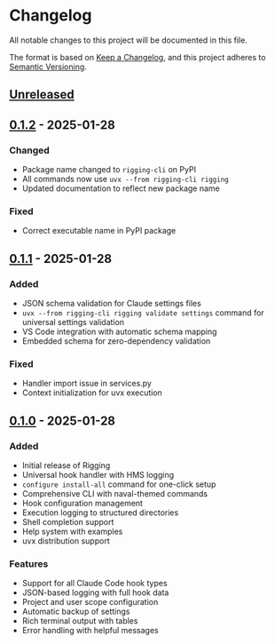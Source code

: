 # Changelog

All notable changes to this project will be documented in this file.

The format is based on [Keep a Changelog](https://keepachangelog.com/en/1.0.0/),
and this project adheres to [Semantic Versioning](https://semver.org/spec/v2.0.0.html).

## [Unreleased]

## [0.1.2] - 2025-01-28

### Changed
- Package name changed to `rigging-cli` on PyPI
- All commands now use `uvx --from rigging-cli rigging`
- Updated documentation to reflect new package name

### Fixed
- Correct executable name in PyPI package

## [0.1.1] - 2025-01-28

### Added
- JSON schema validation for Claude settings files
- `uvx --from rigging-cli rigging validate settings` command for universal settings validation
- VS Code integration with automatic schema mapping
- Embedded schema for zero-dependency validation

### Fixed
- Handler import issue in services.py
- Context initialization for uvx execution

## [0.1.0] - 2025-01-28

### Added
- Initial release of Rigging
- Universal hook handler with HMS logging
- `configure install-all` command for one-click setup
- Comprehensive CLI with naval-themed commands
- Hook configuration management
- Execution logging to structured directories
- Shell completion support
- Help system with examples
- uvx distribution support

### Features
- Support for all Claude Code hook types
- JSON-based logging with full hook data
- Project and user scope configuration
- Automatic backup of settings
- Rich terminal output with tables
- Error handling with helpful messages

[Unreleased]: https://github.com/bdmorin/rigging-cli/compare/v0.1.2...HEAD
[0.1.2]: https://github.com/bdmorin/rigging-cli/compare/v0.1.1...v0.1.2
[0.1.1]: https://github.com/bdmorin/rigging-cli/compare/v0.1.0...v0.1.1
[0.1.0]: https://github.com/bdmorin/rigging-cli/releases/tag/v0.1.0